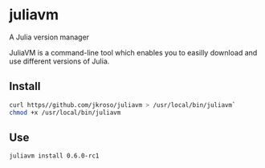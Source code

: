 # juliavm

A Julia version manager

JuliaVM is a command-line tool which enables you to easilly download and use different versions of Julia.

## Install

```bash
curl https//github.com/jkroso/juliavm > /usr/local/bin/juliavm`
chmod +x /usr/local/bin/juliavm
```

## Use

```bash
juliavm install 0.6.0-rc1
```
